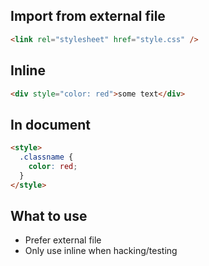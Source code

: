## Import from external file
```html
<link rel="stylesheet" href="style.css" />
```

## Inline
```html
<div style="color: red">some text</div>
```

## In document

```html
<style>
  .classname {
	color: red;
  }
</style>
```

## What to use
- Prefer external file
- Only use inline when hacking/testing